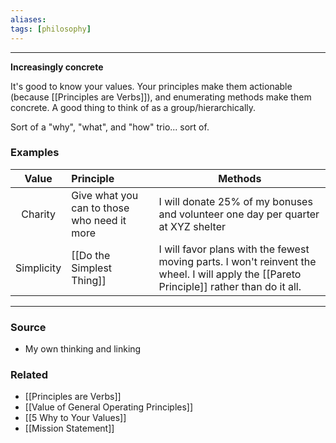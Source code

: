 ```yaml
---
aliases: 
tags: [philosophy]
---
```

****

**Increasingly concrete**

It's good to know your values. Your principles make them actionable (because [[Principles are Verbs]]), and enumerating methods make them concrete. A good thing to think of as a group/hierarchically.  

Sort of a "why", "what", and "how" trio... sort of. 
### Examples

| Value | Principle | Methods |
| :-: | :-- | -- |
| Charity | Give what you can to those who need it more |  I will donate 25% of my bonuses and volunteer one day per quarter at XYZ shelter |
| Simplicity |  [[Do the Simplest Thing]] | I will favor plans with the fewest moving parts. I won't reinvent the wheel. I will apply the [[Pareto Principle]] rather than do it all. | 

---
### Source
- My own thinking and linking

### Related
- [[Principles are Verbs]]
- [[Value of General Operating Principles]]
- [[5 Why to Your Values]]
- [[Mission Statement]]
 